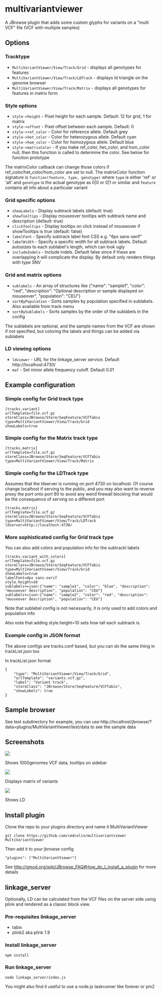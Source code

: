 # multivariantviewer

A JBrowse plugin that adds some custom glyphs for variants on a "multi VCF" file (VCF with multiple samples)

## Options


### Tracktype
 
* `MultiVariantViewer/View/Track/Grid` - displays all genotypes for features
* `MultiVariantViewer/View/Track/LDTrack` - displays ld triangle on the genome browser
* `MultiVariantViewer/View/Track/Matrix` - displays all genotypes for features in matrix form

### Style options

* `style->height` - Pixel height for each sample. Default: 12 for grid, 1 for matrix
* `style->offset` - Pixel offset between each sample. Default: 0
* `style->ref_color` - Color for reference allele. Default grey
* `style->het_color` - Color for heterozygous allele. Default cyan
* `style->hom_color` - Color for homozygous allele. Default blue
* `style->matrixColor` - If you make ref_color, het_color, and hom_color null, then this function is called to determine the color. See below for function prototype


The matrixColor callback can change those colors if ref_color/het_color/hom_color are set to null. The matrixColor function signature is `function(feature, type, genotype)` where `type` is either 'ref' or 'alt' and `genotype` is the actual genotype as 0|0 or 0|1 or similar and `feature` contains all info about a particular variant

### Grid specific options

* `showLabels` - Display subtrack labels (default: true)
* `showTooltips` - Display mouseover tooltips with subtrack name and description (default: true)
* `clickTooltips` - Display tooltips on click instead of mouseover if showTooltips is true (default: false)
* `labelFont` - Specify subtrack label font CSS e.g. "6px sans-serif"
* `labelWidth` - Specify a specific width for all subtrack labels. Default autosizes to each sublabel's length, which can look ugly
* `includeIndels` - Include indels. Default false since if these are overlapping it will complicate the display. By default only renders things with type SNV

### Grid and matrix options

* `sublabels` - An array of structures like {"name": "sample1", "color": "red", "description": "Optional description or sample displayed on mouseover", "population": "CEU"}
* `sortByPopulation` - Sorts samples by population specified in sublabels. Also available from track menu
* `sortBySublabels` - Sorts samples by the order of the sublabels in the config

The sublabels are optional, and the sample names from the VCF are shown if not specified, but coloring the labels and things can be added via sublabels

### LD viewing options

* `ldviewer` - URL for the linkage_server service. Default http://localhost:4730/
* `maf` - Set minor allele frequency cutoff. Default 0.01

## Example configuration

### Simple config for Grid track type

    [tracks.variant]
    urlTemplate=file.vcf.gz
    storeClass=JBrowse/Store/SeqFeature/VCFTabix
    type=MultiVariantViewer/View/Track/Grid
    showLabels=true
    
### Simple config for the Matrix track type

    [tracks.matrix]
    urlTemplate=file.vcf.gz
    storeClass=JBrowse/Store/SeqFeature/VCFTabix
    type=MultiVariantViewer/View/Track/Matrix

### Simple config for the LDTrack type

Assumes that the ldserver is running on port 4730 on localhost. Of course change localhost if serving to the public, and you may also want to reverse proxy the port onto port 80 to avoid any weird firewall blocking that would be the consequence of serving on a different port

    [tracks.matrix]
    urlTemplate=file.vcf.gz
    storeClass=JBrowse/Store/SeqFeature/VCFTabix
    type=MultiVariantViewer/View/Track/LDTrack
    ldserver=http://localhost:4730/
    
### More sophisticated config for Grid track type

You can also add colors and population info for the subtrackl labels
    
    [tracks.variant_with_colors]
    urlTemplate=file.vcf.gz
    storeClass=JBrowse/Store/SeqFeature/VCFTabix
    type=MultiVariantViewer/View/Track/Grid
    showLabels=true
    labelFont=4px sans-serif
    style.height=10
    sublabels+=json:{"name": "sample1", "color": "blue", "description": "mouseover description", "population": "CEU"}
    sublabels+=json:{"name": "sample2", "color": "red", "description": "mouseover description", "population": "CEU"}

Note that sublabel config is not necessarily, it is only used to add colors and population info

Also note that adding style.height=10 sets how tall each subtrack is. 

### Example config in JSON format

The above configs are tracks.conf based, but you can do the same thing in trackList.json too


In trackList.json format

    {
        "type": "MultiVariantViewer/View/Track/Grid",
        "urlTemplate": "variants.vcf.gz",
        "label": "Variant track",
        "storeClass": "JBrowse/Store/SeqFeature/VCFTabix",
        "showLabels": true
    }

## Sample browser

See test subdirectory for example, you can use http://localhost/jbrowse/?data=plugins/MultiVariantViewer/test/data to see the sample data



## Screenshots

![](img/example.png)

Shows 1000genomes VCF data, tooltips on sidebar

![](img/matrix.png)

Displays matrix of variants


![](img/ld.png)

Shows LD


## Install plugin

Clone the repo to your plugins directory and name it MultiVariantViewer

    git clone https://github.com/cmdcolin/multivariantviewer MultiVariantViewer

Then add it to your jbrowse config

    "plugins": ["MultiVariantViewer"]
    
See http://gmod.org/wiki/JBrowse_FAQ#How_do_I_install_a_plugin for more details

## linkage_server

Optionally, LD can be calculated from the VCF files on the server side using plink and rendered as a classic block view.

### Pre-requisites linkage_server

* tabix
* plink2 aka plink 1.9

### Install linkage_server

    npm install

### Run linkage_server

    node linkage_server/index.js

You might also find it useful to use a node.js taskrunner like forever or pm2



